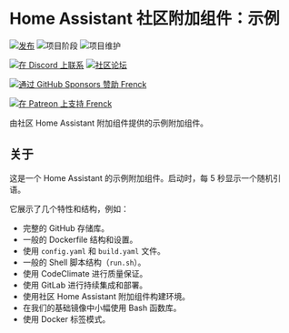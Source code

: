 # Home Assistant 社区附加组件：示例

[![发布][release-shield]][release] ![项目阶段][project-stage-shield] ![项目维护][maintenance-shield]

[![在 Discord 上联系][discord-shield]][discord] [![社区论坛][forum-shield]][forum]

[![通过 GitHub Sponsors 赞助 Frenck][github-sponsors-shield]][github-sponsors]

[![在 Patreon 上支持 Frenck][patreon-shield]][patreon]

由社区 Home Assistant 附加组件提供的示例附加组件。

## 关于

这是一个 Home Assistant 的示例附加组件。启动时，每 5 秒显示一个随机引语。

它展示了几个特性和结构，例如：

- 完整的 GitHub 存储库。
- 一般的 Dockerfile 结构和设置。
- 使用 `config.yaml` 和 `build.yaml` 文件。
- 一般的 Shell 脚本结构（`run.sh`）。
- 使用 CodeClimate 进行质量保证。
- 使用 GitLab 进行持续集成和部署。
- 使用社区 Home Assistant 附加组件构建环境。
- 在我们的基础镜像中小幅使用 Bash 函数库。
- 使用 Docker 标签模式。

[discord-shield]: https://img.shields.io/discord/478094546522079232.svg
[discord]: https://discord.me/hassioaddons
[forum-shield]: https://img.shields.io/badge/community-forum-brightgreen.svg
[forum]: https://community.home-assistant.io?u=frenck
[github-sponsors-shield]: https://frenck.dev/wp-content/uploads/2019/12/github_sponsor.png
[github-sponsors]: https://github.com/sponsors/frenck
[maintenance-shield]: https://img.shields.io/maintenance/yes/2025.svg
[patreon-shield]: https://frenck.dev/wp-content/uploads/2019/12/patreon.png
[patreon]: https://www.patreon.com/frenck
[project-stage-shield]: https://img.shields.io/badge/project%20stage-production%20ready-brightgreen.svg
[release-shield]: https://img.shields.io/badge/version-v10.1.0-blue.svg
[release]: https://github.com/hassio-addons/addon-example/tree/v10.1.0